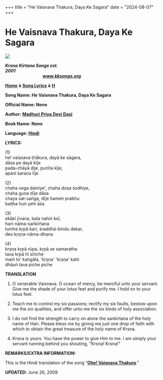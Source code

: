 +++
title = "He Vaisnava Thakura, Daya Ke Sagara"
date = "2024-08-07"
+++

# He Vaisnava Thakura, Daya Ke Sagara
**[![](http://kksongs.org/image_files/image002.jpg)](http://kksongs.org/)**

**_Krsna_** **_Kirtana Songs est. 2001_**                                                                                                                                                      **_www.kksongs.org_**

**[Home](http://kksongs.org/)** **à** **[Song Lyrics](http://kksongs.org/lyrics.html)** **à** **[H](http://kksongs.org/songs/song_h.html)**

**Song Name: He Vaisnava Thakura, Daya Ke Sagara**

**Official Name: None**

**Author:** [**Madhuri** **Priya Devi Dasi**](http://kksongs.org/authors/list/madhuripriya.html)

**Book Name: None**

**Language: [Hindi](http://kksongs.org/language/list/hindi.html)**

**LYRICS:**

(1)  
he! vaiṣṇava ṭhākura, dayā ke sāgara,  
dāsa pe dayā kīje  
pada-chāyā dije, punīta kīje,  
apani śaraṇa līje

(2)  
chaha vega damiye', chaha doṣa śodhiye,  
chaha guṇa dīje dāsa  
chaya sat-sańga, dīje hameń prabhu  
baiṭha huń yehi āśa

(3)  
ekākī jīvana, bala nahiń koī,  
hari-nāma-sańkīrtana  
tumhe kṛpā kari, śraddhā-bindu dekar,  
deo kṛṣṇa-nāma-dhana

(4)  
kṛṣṇa kṛpā rūpa, kṛpā se samaratha  
tava kṛpā hī sīńche  
maiń to' kańgāla, 'kṛṣṇa' 'kṛṣṇa' kahi  
dhāuń tava piche piche

**TRANSLATION**

1) O venerable Vaisnava. O ocean of mercy, be merciful unto your servant. Give me the shade of your lotus feet and purify me. I hold on to your lotus feet.

2) Teach me to control my six passions; rectify my six faults, bestow upon me the six qualities, and offer unto me the six kinds of holy association.

3) I do not find the strength to carry on alone the sankirtana of the holy name of Hari. Please bless me by giving me just one drop of faith with which to obtain the great treasure of the holy name of Krsna.

4) Krsna is yours. You have the power to give Him to me. I am simply your servant running behind you shouting, "Krsna! Krsna!"

**REMARKS/EXTRA INFORMATION:**

This is the Hindi translation of the song “**[Ohe! Vaisnava Thakura](http://kksongs.org/songs/o/ohevaisnava.html)**.”

**UPDATED:** June 26, 2009